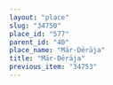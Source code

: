 ```yaml
---
layout: "place"
slug: "34750"
place_id: "577"
parent_id: "40"
place_name: "Mār-Dērāja"
title: "Mār-Dērāja"
previous_item: "34753"
---
```

